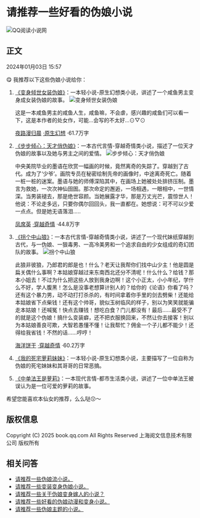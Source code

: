 # 请推荐一些好看的伪娘小说

![QQ阅读小说网](//qqreader-site-1252317822.file.myqcloud.com/qq-pc/static/img/logo-nav.13e84eb.png)

## 正文

2024年01月03日 15:57

😋 我推荐以下这些伪娘小说给你： 

1. [《变身倾世女装伪娘》](//book.qq.com/book-detail/21826810)：一本轻小说-原生幻想类小说，讲述了一个咸鱼男主变身成女装伪娘的故事。 
   ![变身倾世女装伪娘](https://wfqqreader-1252317822.image.myqcloud.com/cover/810/21826810/b_21826810.webp)
   
   这是一本咸鱼男主的咸鱼人生，咸鱼嘛，不会虐，感兴趣的咸鱼们可以看一下，这是本作者的处女作，可能…会写的不太好…⊙▽⊙
   
   [夜路漫归晨](//book.qq.com/book-writer/8200287403801501) [·原生幻想](//book.qq.com/book-cate/20059-20060-0-0-0-0-0-1) ·61.7万字

2. [《步步倾心：天才俏伪娘》](//book.qq.com/book-detail/378277)：一本古代言情-穿越奇情类小说，描述了一位天才伪娘的故事以及她与男主之间的爱情。 
   ![步步倾心：天才俏伪娘](https://wfqqreader-1252317822.image.myqcloud.com/cover/277/378277/b_378277.webp)

   中央美院毕业的墨语在欣赏一幅画的时候，竟然离奇的失踪了。穿越到了古代。成为了‘少爷’。画院专员在秘密绘制先帝的画像时，中途离奇死亡。随着一桩一桩的迷案。墨语与她的师傅深陷其中，在画场上她被处处排挤压制。墨言为救她，一次次神仙囹圄。那次命定的邂逅，一场相遇，一眼相中，一世情深。当男装褪去，那是绝世容颜。当她展露才华，那是万丈光芒，震惊世人！他说：不论走多远，只要你偶尔回回头，我一直都在。她想说：可不可以少爱一点点。但是她无语落泪.....
   
   [凤席英](//book.qq.com/book-writer/3004723601572901) [·穿越奇情](//book.qq.com/book-cate/30013-30017-0-0-0-0-0-1) ·44.8万字

3. [《拐个中山狼》](//book.qq.com/book-detail/468248)：一本古代言情-穿越奇情类小说，讲述了一个现代妹纸穿越到古代，与一伪娘、一狠毒男、一高冷美男和一个追求自由的少女组成的奇幻团队的故事。 
   ![拐个中山狼](https://wfqqreader-1252317822.image.myqcloud.com/cover/248/468248/b_468248.webp)

   此狼非彼狼，乃郎君的郎是也！什么？老天让我帮你们找中山少主！他是圆是扁关偶什么事啊？本姑娘穿越过来东南西北还分不清呢！什么什么？给钱？那本小姐去！不过为什么把这些人放到我身边啊！这个小正太，小小年纪，学什么不好，学人腹黑！怎么是没事老想算计别人的？给你的《论语》你看了吗？还有这个暴力男，动不动打打杀杀的，有时间拿着你手里的剑去劈柴！还能给本姑娘省下点柴钱！还有这个帅哥，貌似玉树临风的样子，别以为笑笑就能骗走本姑娘！还喊冤！快点去赚钱！想吃白食？门儿都没有！最后……最受不了的就是这个伪娘！搞什么变装癖，还不把衣服换回来，不然让你去接客！别以为本姑娘善良可欺，大智若愚懂不懂！让我帮忙？佣金一个子儿都不能少！还得给我省钱！不然的话……哼哼！
   
   [海洋饼干](//book.qq.com/book-writer/3626399204024701) [·穿越奇情](//book.qq.com/book-cate/30013-30017-0-0-0-0-0-1) ·60.2万字

4. [《我的死宅萝莉妹妹》](//book.qq.com/so/%E6%88%91%E7%9A%84%E6%AD%BB%E5%AE%85%E8%90%9D%E8%8E%89%E5%A6%B9%E5%A6%B9)：一本轻小说-原生幻想类小说，主要描写了一位自称为伪娘的死宅妹妹和其哥哥的日常恶搞。 

5. [《中单法王是萝莉》](//book.qq.com/so/%E4%B8%AD%E5%8D%95%E6%B3%95%E7%8E%8B%E6%98%AF%E8%90%9D%E8%8E%89)：一本现代言情-都市生活类小说，讲述了一位中单法王被误认为是一位可爱的萝莉的故事。 

希望您能喜欢本仙女的推荐，么么哒😗～ 

## 版权信息

Copyright (C) 2025 book.qq.com All Rights Reserved 上海阅文信息技术有限公司 版权所有 

## 相关问答

- [请推荐一些伪娘流小说。](//book.qq.com/ask/detail/jdjdfolwwz)
- [请推荐一些变装变身伪娘小说。](//book.qq.com/ask/detail/jdnjrhycgt)
- [请推荐一些关于伪娘变身嫁人的小说？](//book.qq.com/ask/detail/jdfoclenlw)
- [请推荐一些好看的伪娘动漫和变身小说。](//book.qq.com/ask/detail/jdosurnjgt)
- [请推荐一些伪娘主题的小说。](//book.qq.com/ask/detail/peqbqbdyen)
